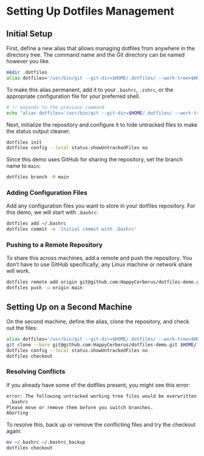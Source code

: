 # Setting Up Dotfiles Management

## Initial Setup

First, define a new alias that allows managing dotfiles from anywhere in the directory tree. The command name and the Git directory can be named however you like.

```bash
mkdir .dotfiles
alias dotfiles='/usr/bin/git --git-dir=$HOME/.dotfiles/ --work-tree=$HOME'
```

To make this alias permanent, add it to your `.bashrc`, `.zshrc`, or the appropriate configuration file for your preferred shell.

```bash
# !! expands to the previous command
echo "alias dotfiles='/usr/bin/git --git-dir=$HOME/.dotfiles/ --work-tree=$HOME'" >> ~/.bashrc
```

Next, initialize the repository and configure it to hide untracked files to make the status output cleaner.

```bash
dotfiles init
dotfiles config --local status.showUntrackedFiles no
```

Since this demo uses GitHub for sharing the repository, set the branch name to `main`:

```bash
dotfiles branch -M main
```

### Adding Configuration Files
Add any configuration files you want to store in your dotfiles repository. For this demo, we will start with `.bashrc`:

```bash
dotfiles add ~/.bashrc
dotfiles commit -m 'Initial commit with .bashrc'
```

### Pushing to a Remote Repository
To share this across machines, add a remote and push the repository. You don’t have to use GitHub specifically; any Linux machine or network share will work.

```bash
dotfiles remote add origin git@github.com:HappyCerberus/dotfiles-demo.git
dotfiles push -u origin main
```

## Setting Up on a Second Machine

On the second machine, define the alias, clone the repository, and check out the files:

```bash
alias dotfiles='/usr/bin/git --git-dir=$HOME/.dotfiles/ --work-tree=$HOME'
git clone --bare git@github.com:HappyCerberus/dotfiles-demo.git $HOME/.dotfiles
dotfiles config --local status.showUntrackedFiles no
dotfiles checkout
```

### Resolving Conflicts
If you already have some of the dotfiles present, you might see this error:

```bash
error: The following untracked working tree files would be overwritten by checkout:
 .bashrc
Please move or remove them before you switch branches.
Aborting
```

To resolve this, back up or remove the conflicting files and try the checkout again:

```bash
mv ~/.bashrc ~/.bashrc_backup
dotfiles checkout
```

